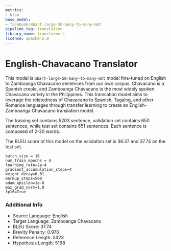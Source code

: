 ```yaml
---
metrics:
- bleu
base_model:
- facebook/mbart-large-50-many-to-many-mmt
pipeline_tag: translation
library_name: transformers
license: apache-2.0
---
```

# English-Chavacano Translator
This model is `mbart-large-50-many-to-many-mmt` model fine-tuned on English to Zamboanga Chavacano sentences from our own corpus.
Chavacano is a Spanish creole, and Zamboanga Chavacano is the most widely spoken Chavacano variety in the Philippines.
This translation model aims to leverage the relatedness of Chavacano to Spanish, Tagalog, and other Romance languages through transfer learning to create an English-Zamboanga Chavacano translation model.

The training set contains 5203 sentence, validation set contains 650 sentences, while test set contains 651 sentences. Each sentence is composed of 2-20 words.

The BLEU score of this model on the validation set is 36.37 and 37.74 on the test set.
```
batch_size = 16
num_train_epochs = 4
learning_rate=2e-4
gradient_accumulation_steps=4
weight_decay=0.01
warmup_steps=500
adam_epsilon=1e-8
max_grad_norm=1.0
fp16=True
```

### Additional Info
* Source Language: English 
* Target Language: Zamboanga Chavacano
* BLEU Score: 37.74
* Brevity Penalty: 0.976
* Reference Length: 5323
* Hypothesis Length: 5198
